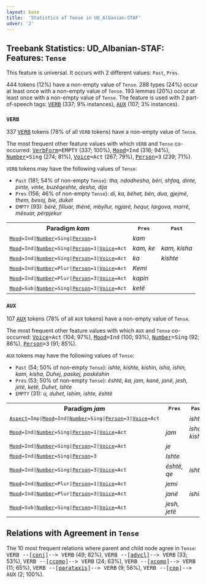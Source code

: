 ```yaml
---
layout: base
title:  'Statistics of Tense in UD_Albanian-STAF'
udver: '2'
---
```


## Treebank Statistics: UD_Albanian-STAF: Features: `Tense`

This feature is universal.
It occurs with 2 different values: `Past`, `Pres`.

444 tokens (12%) have a non-empty value of `Tense`.
288 types (24%) occur at least once with a non-empty value of `Tense`.
193 lemmas (20%) occur at least once with a non-empty value of `Tense`.
The feature is used with 2 part-of-speech tags: <tt><a href="sq_staf-pos-VERB.html">VERB</a></tt> (337; 9% instances), <tt><a href="sq_staf-pos-AUX.html">AUX</a></tt> (107; 3% instances).

### `VERB`

337 <tt><a href="sq_staf-pos-VERB.html">VERB</a></tt> tokens (78% of all `VERB` tokens) have a non-empty value of `Tense`.

The most frequent other feature values with which `VERB` and `Tense` co-occurred: <tt><a href="sq_staf-feat-VerbForm.html">VerbForm</a></tt><tt>=EMPTY</tt> (337; 100%), <tt><a href="sq_staf-feat-Mood.html">Mood</a></tt><tt>=Ind</tt> (316; 94%), <tt><a href="sq_staf-feat-Number.html">Number</a></tt><tt>=Sing</tt> (274; 81%), <tt><a href="sq_staf-feat-Voice.html">Voice</a></tt><tt>=Act</tt> (267; 79%), <tt><a href="sq_staf-feat-Person.html">Person</a></tt><tt>=3</tt> (239; 71%).

`VERB` tokens may have the following values of `Tense`:

* `Past` (181; 54% of non-empty `Tense`): <em>tha, ndodhesha, bëri, shfaq, dinte, pinte, vinte, buzëqeshte, desha, dija</em>
* `Pres` (156; 46% of non-empty `Tense`): <em>di, ka, bëhet, bën, dua, gjejmë, them, besoj, bie, duket</em>
* `EMPTY` (93): <em>bërë, filluar, thënë, mbyllur, ngjarë, hequr, largova, marrë, mësuar, përpjekur</em>

<table>
  <tr><th>Paradigm <i>kam</i></th><th><tt>Pres</tt></th><th><tt>Past</tt></th></tr>
  <tr><td><tt><tt><a href="sq_staf-feat-Mood.html">Mood</a></tt><tt>=Ind</tt>|<tt><a href="sq_staf-feat-Number.html">Number</a></tt><tt>=Sing</tt>|<tt><a href="sq_staf-feat-Person.html">Person</a></tt><tt>=1</tt></tt></td><td><em>kam</em></td><td></td></tr>
  <tr><td><tt><tt><a href="sq_staf-feat-Mood.html">Mood</a></tt><tt>=Ind</tt>|<tt><a href="sq_staf-feat-Number.html">Number</a></tt><tt>=Sing</tt>|<tt><a href="sq_staf-feat-Person.html">Person</a></tt><tt>=1</tt>|<tt><a href="sq_staf-feat-Voice.html">Voice</a></tt><tt>=Act</tt></tt></td><td><em>kam, ke</em></td><td><em>kam, kisha</em></td></tr>
  <tr><td><tt><tt><a href="sq_staf-feat-Mood.html">Mood</a></tt><tt>=Ind</tt>|<tt><a href="sq_staf-feat-Number.html">Number</a></tt><tt>=Sing</tt>|<tt><a href="sq_staf-feat-Person.html">Person</a></tt><tt>=3</tt>|<tt><a href="sq_staf-feat-Voice.html">Voice</a></tt><tt>=Act</tt></tt></td><td><em>ka</em></td><td><em>kishte</em></td></tr>
  <tr><td><tt><tt><a href="sq_staf-feat-Mood.html">Mood</a></tt><tt>=Ind</tt>|<tt><a href="sq_staf-feat-Number.html">Number</a></tt><tt>=Plur</tt>|<tt><a href="sq_staf-feat-Person.html">Person</a></tt><tt>=1</tt>|<tt><a href="sq_staf-feat-Voice.html">Voice</a></tt><tt>=Act</tt></tt></td><td><em>Kemi</em></td><td></td></tr>
  <tr><td><tt><tt><a href="sq_staf-feat-Mood.html">Mood</a></tt><tt>=Ind</tt>|<tt><a href="sq_staf-feat-Number.html">Number</a></tt><tt>=Plur</tt>|<tt><a href="sq_staf-feat-Person.html">Person</a></tt><tt>=3</tt>|<tt><a href="sq_staf-feat-Voice.html">Voice</a></tt><tt>=Act</tt></tt></td><td><em>kapin</em></td><td></td></tr>
  <tr><td><tt><tt><a href="sq_staf-feat-Mood.html">Mood</a></tt><tt>=Sub</tt>|<tt><a href="sq_staf-feat-Number.html">Number</a></tt><tt>=Sing</tt>|<tt><a href="sq_staf-feat-Person.html">Person</a></tt><tt>=3</tt>|<tt><a href="sq_staf-feat-Voice.html">Voice</a></tt><tt>=Act</tt></tt></td><td><em>ketë</em></td><td></td></tr>
</table>

### `AUX`

107 <tt><a href="sq_staf-pos-AUX.html">AUX</a></tt> tokens (78% of all `AUX` tokens) have a non-empty value of `Tense`.

The most frequent other feature values with which `AUX` and `Tense` co-occurred: <tt><a href="sq_staf-feat-Voice.html">Voice</a></tt><tt>=Act</tt> (104; 97%), <tt><a href="sq_staf-feat-Mood.html">Mood</a></tt><tt>=Ind</tt> (100; 93%), <tt><a href="sq_staf-feat-Number.html">Number</a></tt><tt>=Sing</tt> (92; 86%), <tt><a href="sq_staf-feat-Person.html">Person</a></tt><tt>=3</tt> (91; 85%).

`AUX` tokens may have the following values of `Tense`:

* `Past` (54; 50% of non-empty `Tense`): <em>ishte, kishte, kishin, isha, ishin, kam, kisha, Duhej, paskej, paskëshin</em>
* `Pres` (53; 50% of non-empty `Tense`): <em>është, ka, jam, kanë, janë, jesh, jetë, ketë, Duhet, Ishte</em>
* `EMPTY` (31): <em>u, duhet, ishim, ishte, është</em>

<table>
  <tr><th>Paradigm <i>jam</i></th><th><tt>Pres</tt></th><th><tt>Past</tt></th></tr>
  <tr><td><tt><tt><a href="sq_staf-feat-Aspect.html">Aspect</a></tt><tt>=Imp</tt>|<tt><a href="sq_staf-feat-Mood.html">Mood</a></tt><tt>=Ind</tt>|<tt><a href="sq_staf-feat-Number.html">Number</a></tt><tt>=Sing</tt>|<tt><a href="sq_staf-feat-Person.html">Person</a></tt><tt>=3</tt>|<tt><a href="sq_staf-feat-Voice.html">Voice</a></tt><tt>=Act</tt></tt></td><td></td><td><em>ishte</em></td></tr>
  <tr><td><tt><tt><a href="sq_staf-feat-Mood.html">Mood</a></tt><tt>=Ind</tt>|<tt><a href="sq_staf-feat-Number.html">Number</a></tt><tt>=Sing</tt>|<tt><a href="sq_staf-feat-Person.html">Person</a></tt><tt>=1</tt>|<tt><a href="sq_staf-feat-Voice.html">Voice</a></tt><tt>=Act</tt></tt></td><td><em>jam</em></td><td><em>isha, kisha</em></td></tr>
  <tr><td><tt><tt><a href="sq_staf-feat-Mood.html">Mood</a></tt><tt>=Ind</tt>|<tt><a href="sq_staf-feat-Number.html">Number</a></tt><tt>=Sing</tt>|<tt><a href="sq_staf-feat-Person.html">Person</a></tt><tt>=2</tt>|<tt><a href="sq_staf-feat-Voice.html">Voice</a></tt><tt>=Act</tt></tt></td><td><em>je</em></td><td></td></tr>
  <tr><td><tt><tt><a href="sq_staf-feat-Mood.html">Mood</a></tt><tt>=Ind</tt>|<tt><a href="sq_staf-feat-Number.html">Number</a></tt><tt>=Sing</tt>|<tt><a href="sq_staf-feat-Person.html">Person</a></tt><tt>=3</tt></tt></td><td><em>Ishte</em></td><td></td></tr>
  <tr><td><tt><tt><a href="sq_staf-feat-Mood.html">Mood</a></tt><tt>=Ind</tt>|<tt><a href="sq_staf-feat-Number.html">Number</a></tt><tt>=Sing</tt>|<tt><a href="sq_staf-feat-Person.html">Person</a></tt><tt>=3</tt>|<tt><a href="sq_staf-feat-Voice.html">Voice</a></tt><tt>=Act</tt></tt></td><td><em>është, qe</em></td><td><em>ishte</em></td></tr>
  <tr><td><tt><tt><a href="sq_staf-feat-Mood.html">Mood</a></tt><tt>=Ind</tt>|<tt><a href="sq_staf-feat-Number.html">Number</a></tt><tt>=Plur</tt>|<tt><a href="sq_staf-feat-Person.html">Person</a></tt><tt>=1</tt>|<tt><a href="sq_staf-feat-Voice.html">Voice</a></tt><tt>=Act</tt></tt></td><td><em>jemi</em></td><td></td></tr>
  <tr><td><tt><tt><a href="sq_staf-feat-Mood.html">Mood</a></tt><tt>=Ind</tt>|<tt><a href="sq_staf-feat-Number.html">Number</a></tt><tt>=Plur</tt>|<tt><a href="sq_staf-feat-Person.html">Person</a></tt><tt>=3</tt>|<tt><a href="sq_staf-feat-Voice.html">Voice</a></tt><tt>=Act</tt></tt></td><td><em>janë</em></td><td><em>ishin</em></td></tr>
  <tr><td><tt><tt><a href="sq_staf-feat-Mood.html">Mood</a></tt><tt>=Sub</tt>|<tt><a href="sq_staf-feat-Number.html">Number</a></tt><tt>=Sing</tt>|<tt><a href="sq_staf-feat-Person.html">Person</a></tt><tt>=3</tt>|<tt><a href="sq_staf-feat-Voice.html">Voice</a></tt><tt>=Act</tt></tt></td><td><em>jesh, jetë</em></td><td></td></tr>
</table>

## Relations with Agreement in `Tense`

The 10 most frequent relations where parent and child node agree in `Tense`:
<tt>VERB --[<tt><a href="sq_staf-dep-conj.html">conj</a></tt>]--> VERB</tt> (49; 82%),
<tt>VERB --[<tt><a href="sq_staf-dep-advcl.html">advcl</a></tt>]--> VERB</tt> (33; 53%),
<tt>VERB --[<tt><a href="sq_staf-dep-ccomp.html">ccomp</a></tt>]--> VERB</tt> (24; 63%),
<tt>VERB --[<tt><a href="sq_staf-dep-xcomp.html">xcomp</a></tt>]--> VERB</tt> (11; 65%),
<tt>VERB --[<tt><a href="sq_staf-dep-parataxis.html">parataxis</a></tt>]--> VERB</tt> (9; 56%),
<tt>VERB --[<tt><a href="sq_staf-dep-cop.html">cop</a></tt>]--> AUX</tt> (2; 100%).

